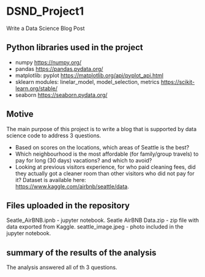 # DSND_Project1
Write a Data Science Blog Post

## Python libraries used in the project
- numpy https://numpy.org/
- pandas https://pandas.pydata.org/
- matplotlib: pyplot https://matplotlib.org/api/pyplot_api.html
- sklearn modules: linelar_model, model_selection, metrics https://scikit-learn.org/stable/
- seaborn https://seaborn.pydata.org/

## Motive
The main purpose of this project is to write a blog that is supported by data science code to address 3 questions.
- Based on scores on the locations, which areas of Seattle is the best?
- Which neighbourhood is the most affordable (for family/group travels) to pay for long (30 days) vacations? and which to avoid?
- Looking at previous visitors experience, for who paid cleaning fees, did they actually got a cleaner room than other visitors who did not pay for it?
Dataset is available here: https://www.kaggle.com/airbnb/seattle/data. 

## Files uploaded in the repository
Seatle_AirBNB.ipnb - jupyter notebook.
Seatle AirBNB Data.zip - zip file with data exported from Kaggle.
seattle_image.jpeg - photo included in the jupyter notebook.

## summary of the results of the analysis
The analysis answered all of th 3 questions.
